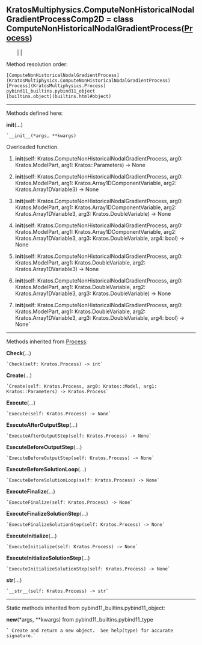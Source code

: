   
**KratosMultiphysics.ComputeNonHistoricalNodalGradientProcessComp2D** = class
ComputeNonHistoricalNodalGradientProcess([Process](KratosMultiphysics.Process))  
---  
`    `|   |

Method resolution order:

    [ComputeNonHistoricalNodalGradientProcess](KratosMultiphysics.ComputeNonHistoricalNodalGradientProcess)
    [Process](KratosMultiphysics.Process)
    pybind11_builtins.pybind11_object
    [builtins.object](builtins.html#object)

* * *

Methods defined here:  

**__init__**(...)

    `__init__(*args, **kwargs)  
Overloaded  function.  
  
1. __init__(self: Kratos.ComputeNonHistoricalNodalGradientProcess, arg0: Kratos.ModelPart, arg1: Kratos::Parameters) -> None  
  
2. __init__(self: Kratos.ComputeNonHistoricalNodalGradientProcess, arg0: Kratos.ModelPart, arg1: Kratos.Array1DComponentVariable, arg2: Kratos.Array1DVariable3) -> None  
  
3. __init__(self: Kratos.ComputeNonHistoricalNodalGradientProcess, arg0: Kratos.ModelPart, arg1: Kratos.Array1DComponentVariable, arg2: Kratos.Array1DVariable3, arg3: Kratos.DoubleVariable) -> None  
  
4. __init__(self: Kratos.ComputeNonHistoricalNodalGradientProcess, arg0: Kratos.ModelPart, arg1: Kratos.Array1DComponentVariable, arg2: Kratos.Array1DVariable3, arg3: Kratos.DoubleVariable, arg4: bool) -> None  
  
5. __init__(self: Kratos.ComputeNonHistoricalNodalGradientProcess, arg0: Kratos.ModelPart, arg1: Kratos.DoubleVariable, arg2: Kratos.Array1DVariable3) -> None  
  
6. __init__(self: Kratos.ComputeNonHistoricalNodalGradientProcess, arg0: Kratos.ModelPart, arg1: Kratos.DoubleVariable, arg2: Kratos.Array1DVariable3, arg3: Kratos.DoubleVariable) -> None  
  
7. __init__(self: Kratos.ComputeNonHistoricalNodalGradientProcess, arg0: Kratos.ModelPart, arg1: Kratos.DoubleVariable, arg2: Kratos.Array1DVariable3, arg3: Kratos.DoubleVariable, arg4: bool) -> None`

* * *

Methods inherited from [Process](KratosMultiphysics.Process):  

**Check**(...)

    `Check(self: Kratos.Process) -> int`

**Create**(...)

    `Create(self: Kratos.Process, arg0: Kratos::Model, arg1: Kratos::Parameters) -> Kratos.Process`

**Execute**(...)

    `Execute(self: Kratos.Process) -> None`

**ExecuteAfterOutputStep**(...)

    `ExecuteAfterOutputStep(self: Kratos.Process) -> None`

**ExecuteBeforeOutputStep**(...)

    `ExecuteBeforeOutputStep(self: Kratos.Process) -> None`

**ExecuteBeforeSolutionLoop**(...)

    `ExecuteBeforeSolutionLoop(self: Kratos.Process) -> None`

**ExecuteFinalize**(...)

    `ExecuteFinalize(self: Kratos.Process) -> None`

**ExecuteFinalizeSolutionStep**(...)

    `ExecuteFinalizeSolutionStep(self: Kratos.Process) -> None`

**ExecuteInitialize**(...)

    `ExecuteInitialize(self: Kratos.Process) -> None`

**ExecuteInitializeSolutionStep**(...)

    `ExecuteInitializeSolutionStep(self: Kratos.Process) -> None`

**__str__**(...)

    `__str__(self: Kratos.Process) -> str`

* * *

Static methods inherited from pybind11_builtins.pybind11_object:  

**__new__**(*args, **kwargs) from pybind11_builtins.pybind11_type

    ` Create and return a new object.  See help(type) for accurate signature.`

